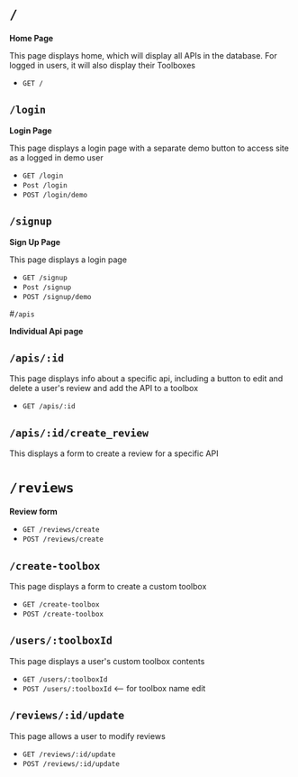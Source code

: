# `/`

**Home Page**

This page displays home, which will display all APIs in the database. For logged in users, it will also display their Toolboxes
* `GET /`

## `/login`

**Login Page**

This page displays a login page with a separate demo button to access site as a logged in demo user
* `GET /login`
* `Post /login`
* `POST /login/demo`

## `/signup`

**Sign Up Page**

This page displays a login page
* `GET /signup`
* `Post /signup`
* `POST /signup/demo`

#`/apis`

**Individual Api page**

## `/apis/:id`
This page displays info about a specific api, including a button to edit and delete a user's review and add the API to a toolbox
* `GET /apis/:id`

## `/apis/:id/create_review`
This displays a form to create a review for a specific API

# `/reviews`

**Review form**
* `GET /reviews/create`
* `POST /reviews/create`

## `/create-toolbox`
This page displays a form to create a custom toolbox
* `GET /create-toolbox`
* `POST /create-toolbox`

## `/users/:toolboxId`
This page displays a user's custom toolbox contents
* `GET /users/:toolboxId`
* `POST /users/:toolboxId` <-- for toolbox name edit

## `/reviews/:id/update`
This page allows a user to modify reviews
* `GET /reviews/:id/update`
* `POST /reviews/:id/update`
